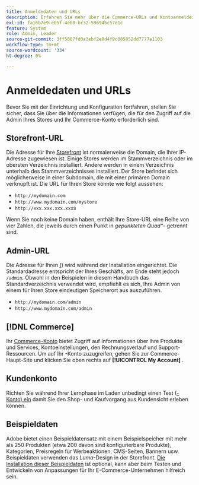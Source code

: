 ```yaml
---
title: Anmeldedaten und URLs
description: Erfahren Sie mehr über die Commerce-URLs und Kontoanmeldeinformationen, mit denen Sie Zugriff auf Ihren Admin und Ihre Storefront erhalten.
exl-id: fa16b7e9-e05f-4eb8-bc32-596946c57e1c
feature: System
role: Admin, Leader
source-git-commit: 3ff5807fd0a3ebf2e9d4f9c085852dd7777a1103
workflow-type: tm+mt
source-wordcount: '334'
ht-degree: 0%

---
```


# Anmeldedaten und URLs

Bevor Sie mit der Einrichtung und Konfiguration fortfahren, stellen Sie sicher, dass Sie über die Informationen verfügen, die für den Zugriff auf die Admin Ihres Stores und Ihr Commerce-Konto erforderlich sind.

## Storefront-URL

Die Adresse für Ihre [Storefront](storefront.md) ist normalerweise die Domain, die Ihrer IP-Adresse zugewiesen ist. Einige Stores werden im Stammverzeichnis oder im obersten Verzeichnis installiert. Andere werden in einem Verzeichnis unterhalb des Stammverzeichnisses installiert. Der Store befindet sich möglicherweise in einer Subdomain, die mit einer primären Domain verknüpft ist. Die URL für Ihren Store könnte wie folgt aussehen:

- `http://mydomain.com`
- `http://www.mydomain.com/mystore`
- `http://xxx.xxx.xxx.xxx`s

Wenn Sie noch keine Domain haben, enthält Ihre Store-URL eine Reihe von vier Zahlen, die jeweils durch einen Punkt in _gepunkteten Quad“-_ getrennt sind.

## Admin-URL

Die Adresse für Ihren [ (](admin.md)) wird während der Installation eingerichtet. Die Standardadresse entspricht der Ihres Geschäfts, am Ende steht jedoch `/admin`. Obwohl in den Beispielen in diesem Handbuch das Standardverzeichnis verwendet wird, empfiehlt es sich, Ihre Admin von einem für Ihren Store eindeutigen Speicherort aus auszuführen.

- `http://mydomain.com/admin`
- `http://www.mydomain.com/admin`

## [!DNL Commerce]

Ihr [Commerce-Konto](commerce-account-create.md) bietet Zugriff auf Informationen über Ihre Produkte und Services, Kontoeinstellungen, den Rechnungsverlauf und Support-Ressourcen. Um auf Ihr -Konto zuzugreifen, gehen Sie zur Commerce-Haupt-Site und klicken Sie oben rechts auf **[!UICONTROL My Account]** .

## Kundenkonto

Richten Sie während Ihrer Lernphase im Laden unbedingt einen Test ([-Konto) ein](../customers/account-dashboard.md) damit Sie den Shop- und Kaufvorgang aus Kundensicht erleben können.

## Beispieldaten

Adobe bietet einen Beispieldatensatz mit einem Beispielspeicher mit mehr als 250 Produkten (etwa 200 davon sind konfigurierbare Produkte), Kategorien, Preisregeln für Werbeaktionen, CMS-Seiten, Bannern usw. Beispieldaten verwenden das _Luma_-Design in der Storefront. [Die Installation dieser Beispieldaten](https://experienceleague.adobe.com/docs/commerce-operations/installation-guide/next-steps/sample-data/overview.html?lang=de) ist optional, kann aber beim Testen und Entwickeln von Anpassungen für Ihr E-Commerce-Unternehmen hilfreich sein.

